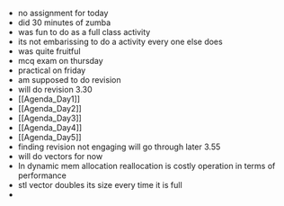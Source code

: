 - no assignment for today
- did 30 minutes of zumba
- was fun to do as a full class activity
- its not embarissing to do a activity every one else does
- was quite fruitful
- mcq exam on thursday
- practical on friday
- am supposed to do revision
- will do revision 3.30
- [[Agenda_Day1]]
- [[Agenda_Day2]]
- [[Agenda_Day3]]
- [[Agenda_Day4]]
- [[Agenda_Day5]]
- finding revision not engaging will go through later 3.55
- will do vectors for now
- In dynamic mem allocation reallocation is costly operation in terms of performance
- stl vector doubles its size every time it is full
-